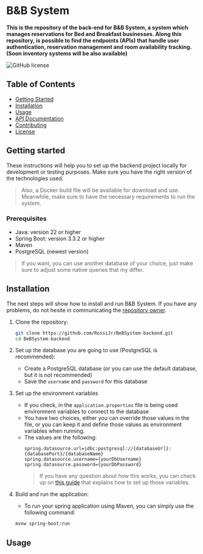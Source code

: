 # B&B System

**This is the repository of the back-end for B&B System, a system which manages reservations for Bed and Breakfast businesses.
Along this repository, is possible to find the endpoints (APIs) that handle user authentication, reservation management and room availability tracking. 
(Soon inventory systems will be also available)**

![GitHub license](https://img.shields.io/github/license/RossiJr/BeBSystem-backend)


## Table of Contents
- [Getting Started](#getting-started)
- [Installation](#installation)
- [Usage](#usage)
- [API Documentation](#api-documentation)
- [Contributing](#contributing)
- [License](#license)

## Getting started

These instructions will help you to set up the backend project locally for development or testing purposes.
Make sure you have the right version of the technologies used.
>Also, a Docker build file will be available for download and use. Meanwhile, make sure to have the necessary requirements to run the system. 

###  Prerequisites
- Java: version 22 or higher
- Spring Boot: version 3.3.2 or higher
- Maven
- PostgreSQL (newest version)

> If you want, you can use another database of your choice, just make sure to adjust some native queries that my differ.

## Installation
The next steps will show how to install and run B&B System. If you have any problems, do not hesite in communicating the [repository owner](https://github.com/RossiJr).

1. Clone the repository:
	```bash
	git clone https://github.com/RossiJr/BeBSystem-backend.git
	cd BeBSystem-backend
	```

2. Set up the database you are going to use (PostgreSQL is recommended):
	- Create a PostgreSQL database (or you can use the default database, but it is not recommended)
	- Save the `username` and `password` for this database

3. Set up the environment variables
	- If you check, in the `application.properties` file is being used environment variables to connect to the database
	- You have two choices, either you can override those values in the file, or you can keep it and define those values as environment variables when running. 
	- The values are the following:
		```properties
		spring.datasource.url=jdbc:postgresql://{databaseUrl}:{databasePort}/{databaseName}
		spring.datasource.username={yourDbUsername}
		spring.datasource.password={yourDbPassword}
		```
		> If you have any question about how this works, you can check up on [this guide](https://spring.io/guides/gs/accessing-data-mysql#_preparing_to_build_the_application) that explains how to set up those variables.

4. Build and run the application:
	 - To run your spring application using Maven, you can simply use the following command:
	 ```bash
	 mvnw spring-boot:run
	 ```

## Usage
